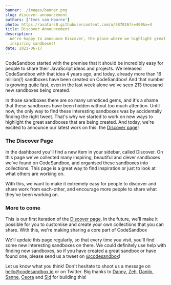 ```yaml
---
banner: ./images/banner.png
slug: discover-announcement
authors: ['Ives van Hoorne']
photo: https://avatars0.githubusercontent.com/u/587016?s=460&v=4
title: Discover Announcement
description:
  We're happy to announce Discover, the place where we highlight great and
  inspiring sandboxes!
date: 2021-06-17
---
```


CodeSandbox started with the premise that it should be incredibly easy for
people to share their JavaScript ideas and projects. We released CodeSandbox
with that idea 4 years ago, and today, already more than 16 million(!) sandboxes
have been created on CodeSandbox! And that number is growing quite fast, even in
the last week alone we've seen 213 thousand new sandboxes being created.

In those sandboxes there are so many unnoticed gems, and it's a shame that these
sandboxes have been hidden without too much attention. Until now, the only way
to find these interesting sandboxes was by accidentally finding the right tweet.
That's why we started to work on new ways to highlight the great sandboxes that
are being created. And today, we're excited to announce our latest work on this:
the [Discover page](https://codesandbox.io/dashboard/discover)!

### The Discover Page

In the dashboard you'll find a new item in your sidebar, called Discover. On
this page we've collected many inspiring, beautiful and clever sandboxes we've
found on CodeSandbox, and organised these sandboxes into collections. This page
is a great way to find inspiration or just to look at what others are working
on.

With this, we want to make it extremely easy for people to discover and share
work from each-other, and encourage more people to share what they've been
working on.

### More to come

This is our first iteration of the
[Discover page](https://codesandbox.io/dashboard/discover). In the future, we'll
make it possible for you to customise and create your own collections that you
can share. With this, we're making sharing a core part of CodeSandbox

We'll update this page regularly, so that every time you visit, you'll find some
new interesting sandboxes on there. We could definitely use help with finding
new sandboxes, so if you have created a great sandbox or have found one, please
send us a tweet on [@codesandbox](https://twitter.com/codesandbox)!

Let us know what you think! Don't hesitate to shoot us a message on
hello@codesandbox.io or on Twitter. Big thanks to
[Danny](https://twitter.com/druchtie), [Zeh](https://twitter.com/zehf),
[Danilo](https://twitter.com/danilowoz),
[Sanne](https://twitter.com/sannekalkman), [Ceora](https://twitter.com/ceeoreo_)
and [Sid](https://twitter.com/siddharthkp) for building this!

